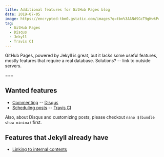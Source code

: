 ```yaml
---
title: Additional features for GitHub Pages blog
date: 2019-07-05
image: https://encrypted-tbn0.gstatic.com/images?q=tbn%3AANd9GcT9gKwkPcrFDuSH7LcaAnhMkpK1AVSVk6a9wDWauOY_J6CvKl2r
tag:
  - GitHub Pages
  - Disqus
  - Jekyll
  - Travis CI
---
```


GitHub Pages, powered by Jekyll is great, but it lacks some useful features, mostly features that require a real database. Solutions? -- link to outside servers.

===

## Wanted features

- [Commenting](https://disqus.com/admin/install/platforms/jekyll/) -- [Disqus](https://disqus.com/)
- [Scheduling posts](https://shot511.github.io/2018-12-03-how-to-schedule-posts-with-jekyll/) -- [Travis CI](https://travis-ci.org/)

Also, about Disqus and customizing posts, please checkout `nano $(bundle show minima)` first.

## Features that Jekyll already have

- [Linking to internal contents](https://stackoverflow.com/questions/4629675/jekyll-markdown-internal-links)

